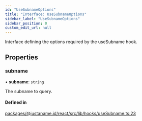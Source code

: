 ```yaml
---
id: "UseSubnameOptions"
title: "Interface: UseSubnameOptions"
sidebar_label: "UseSubnameOptions"
sidebar_position: 0
custom_edit_url: null
---
```


Interface defining the options required by the useSubname hook.

## Properties

### subname

• **subname**: `string`

The subname to query.

#### Defined in

[packages/@justaname.id/react/src/lib/hooks/useSubname.ts:23](https://github.com/JustaName-id/JustaName-sdk/blob/1dd4ff6/packages/@justaname.id/react/src/lib/hooks/useSubname.ts#L23)
